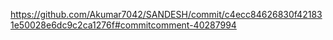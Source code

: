 
https://github.com/Akumar7042/SANDESH/commit/c4ecc84626830f421831e50028e6dc9c2ca1276f#commitcomment-40287994
